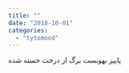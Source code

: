 ```yaml
---
title: ""
date: "2018-10-01"
categories: 
  - "tytomood"
---
```


پاییز بهونست برگ از درخت خسته شده
